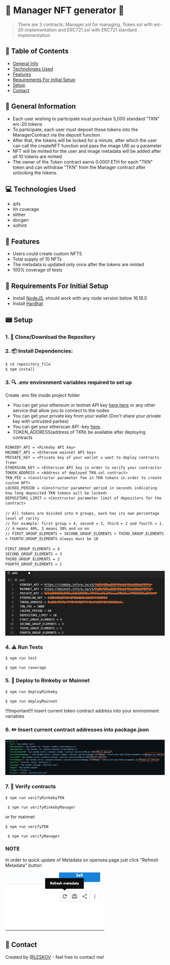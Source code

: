 # 🤵 Manager NFT generator 🤵
> There are 3 contracts: Manager.sol for managing, Token.sol with erc-20 implementation and ERC721.sol with ERC721 standard implementation

## 📁 Table of Contents
* [General Info](#-general-information)
* [Technologies Used](#-technologies-used)
* [Features](#-features)
* [Requirements For Initial Setup](#-requirements-for-initial-setup)
* [Setup](#-setup)
* [Contact](#-contact)



## 🚩 General Information
- Each user wishing to participate must purchase 5,000 standard "TKN" erc-20 tokens
- To participate, each user must deposit these tokens into the ManagerContract via the deposit function
- After that, the tokens will be locked for a minute, after which the user can call the createNFT function and pass the image URI as a parameter
- NFT will be minted for the user and image metadata will be added after all 10 tokens are minted
- The owner of the Token contract earns 0.0001 ETH for each "TKN" token and can withdraw "TKN" from the Manager contract after unlocking the tokens.


 
## 💻 Technologies Used
- ipfs
- hh coverage
- slither
- docgen
- solhint

## 🌟 Features
- Users could create custom NFTS
- Total supply of 10 NFTs
- The metadata is updated only once after the tokens are minted
- 100% coverage of tests

## 👀 Requirements For Initial Setup
- Install [NodeJS](https://nodejs.org/en/), should work with any node version below 16.16.0
- Install [Hardhat](https://hardhat.org/)

## 📟 Setup
### 1. 💾 Clone/Download the Repository
### 2. 📦 Install Dependencies:
```
$ cd repository_file
$ npm install
```
### 3. 🔍 .env environment variables required to set up
Create .env file inside project folder
- You can get your ethereum or testnet API key [here](https://infura.io/dashboard/ethereum),[here](https://www.alchemy.com) or any other service that allow you to connect to the nodes
- You can get your private key from your wallet (Don't share your private key with untrusted parties) 
- You can get your etherscan API -key [here](https://etherscan.io/myapikey).
- TOKEN_ADDRESS(address of TKN) be available after deploying contracts
```
RINKEBY_API = <Rinkeby API key>
MAINNET_API = <Ethereum mainnet API key>
PRIVATE_KEY = <Private key of your wallet u want to deploy contracts from>
ETHERSCAN_KEY = <Etherscan API key in order to verify your contracts>
TOKEN_ADDRESS = <Address of deployed TKN.sol contract>
TKN_FEE = <Constructor parameter fee in TKN tokens in order to create custom NFT>
LOCKED_PERIOD = <Constructor parameter period in seconds indicating how long deposited TKN tokens will be locked>
DEPOSITORS_LIMIT = <Constructor parameter limit of depositors for the contract>

// All tokens are divided into 4 groups, each has its own percentage level of rarity
// For example: first group = 4, second = 3, third = 2 and fourth = 1.
// 4 means 40%, 3 means 30% and so on
// FIRST_GROUP_ELEMENTS + SECOND_GROUP_ELEMENTS + THIRD_GROUP_ELEMENTS + FOURTH_GROUP_ELEMENTS always must be 10

FIRST_GROUP_ELEMENTS = 4
SECOND_GROUP_ELEMENTS = 3
THIRD_GROUP_ELEMENTS = 2
FOURTH_GROUP_ELEMENTS = 1
```

![Example screenshot](./helpers/Screenshot9.png)

### 4. ⚠️ Run Tests
```
$ npm run test
```

```
$ npm run coverage
```

### 5. 🚀 Deploy to Rinkeby or Mainnet
```
$ npm run deployRinkeby
``` 
```
$ npm run deployMainnet 
``` 

!!!Important!!! 
insert current token contract address into your environment variables

### 6. ✏️ Insert current contract addresses into package.json
![Example screenshot](./helpers/Screenshot7.png)

### 7. 📜 Verify contracts
```
$ npm run verifyRinkebyTKN 
```

```
 $ npm run verifyRinkebyManager
```
or for mainnet
```
$ npm run verifyTKN
```

```
 $ npm run verifyManager
```

### NOTE
In order to quick update of Metadata on opensea page just click "Refresh Metadata" button


![Example screenshot](./helpers/Screenshot8.png)


## 💬 Contact
Created by [@LESKOV](https://www.linkedin.com/in/ivan-leskov-4b5664189/) - feel free to contact me!









